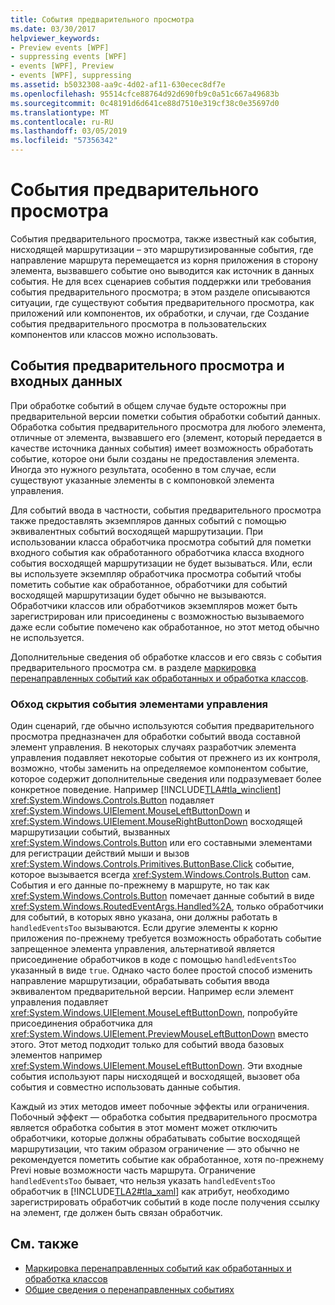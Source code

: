 ```yaml
---
title: События предварительного просмотра
ms.date: 03/30/2017
helpviewer_keywords:
- Preview events [WPF]
- suppressing events [WPF]
- events [WPF], Preview
- events [WPF], suppressing
ms.assetid: b5032308-aa9c-4d02-af11-630ecec8df7e
ms.openlocfilehash: 95514cfce88764d92d690fb9c0a51c667a49683b
ms.sourcegitcommit: 0c48191d6d641ce88d7510e319cf38c0e35697d0
ms.translationtype: MT
ms.contentlocale: ru-RU
ms.lasthandoff: 03/05/2019
ms.locfileid: "57356342"
---
```

# <a name="preview-events"></a>События предварительного просмотра
События предварительного просмотра, также известный как события, нисходящей маршрутизации – это маршрутизированные события, где направление маршрута перемещается из корня приложения в сторону элемента, вызвавшего событие оно выводится как источник в данных события. Не для всех сценариев события поддержки или требования события предварительного просмотра; в этом разделе описываются ситуации, где существуют события предварительного просмотра, как приложений или компонентов, их обработки, и случаи, где Создание события предварительного просмотра в пользовательских компонентов или классов можно использовать.  
  
## <a name="preview-events-and-input"></a>События предварительного просмотра и входных данных  
 При обработке событий в общем случае будьте осторожны при предварительной версии пометки события обработки событий данных. Обработка события предварительного просмотра для любого элемента, отличные от элемента, вызвавшего его (элемент, который передается в качестве источника данных события) имеет возможность обработать событие, которое они были созданы не предоставления элемента. Иногда это нужного результата, особенно в том случае, если существуют указанные элементы в с компоновкой элемента управления.  
  
 Для событий ввода в частности, события предварительного просмотра также предоставлять экземпляров данных событий с помощью эквивалентных событий восходящей маршрутизации. При использовании класса обработчика просмотра событий для пометки входного события как обработанного обработчика класса входного события восходящей маршрутизации не будет вызываться. Или, если вы используете экземпляр обработчика просмотра событий чтобы пометить событие как обработанное, обработчики для событий восходящей маршрутизации будет обычно не вызываются. Обработчики классов или обработчиков экземпляров может быть зарегистрирован или присоединены с возможностью вызываемого даже если событие помечено как обработанное, но этот метод обычно не используется.  
  
 Дополнительные сведения об обработке классов и его связь с события предварительного просмотра см. в разделе [маркировка перенаправленных событий как обработанных и обработка классов](marking-routed-events-as-handled-and-class-handling.md).  
  
### <a name="working-around-event-suppression-by-controls"></a>Обход скрытия события элементами управления  
 Один сценарий, где обычно используются события предварительного просмотра предназначен для обработки событий ввода составной элемент управления. В некоторых случаях разработчик элемента управления подавляет некоторые события от прежнего из их контроля, возможно, чтобы заменить на определяемое компонентом событие, которое содержит дополнительные сведения или подразумевает более конкретное поведение. Например [!INCLUDE[TLA#tla_winclient](../../../../includes/tlasharptla-winclient-md.md)] <xref:System.Windows.Controls.Button> подавляет <xref:System.Windows.UIElement.MouseLeftButtonDown> и <xref:System.Windows.UIElement.MouseRightButtonDown> восходящей маршрутизации событий, вызванных <xref:System.Windows.Controls.Button> или его составными элементами для регистрации действий мыши и вызов <xref:System.Windows.Controls.Primitives.ButtonBase.Click> событие, которое вызывается всегда <xref:System.Windows.Controls.Button> сам. События и его данные по-прежнему в маршруте, но так как <xref:System.Windows.Controls.Button> помечает данные событий в виде <xref:System.Windows.RoutedEventArgs.Handled%2A>, только обработчики для событий, в которых явно указана, они должны работать в `handledEventsToo` вызываются.  Если другие элементы к корню приложения по-прежнему требуется возможность обработать событие запрещенное элемента управления, альтернативой является присоединение обработчиков в коде с помощью `handledEventsToo` указанный в виде `true`. Однако часто более простой способ изменить направление маршрутизации, обрабатывать события ввода эквивалентом предварительной версии. Например если элемент управления подавляет <xref:System.Windows.UIElement.MouseLeftButtonDown>, попробуйте присоединения обработчика для <xref:System.Windows.UIElement.PreviewMouseLeftButtonDown> вместо этого. Этот метод подходит только для событий ввода базовых элементов например <xref:System.Windows.UIElement.MouseLeftButtonDown>. Эти входные события используют пары нисходящей и восходящей, вызовет оба события и совместно использовать данные события.  
  
 Каждый из этих методов имеет побочные эффекты или ограничения. Побочный эффект — обработка события предварительного просмотра является обработка события в этот момент может отключить обработчики, которые должны обрабатывать событие восходящей маршрутизации, что таким образом ограничение — это обычно не рекомендуется пометить событие как обработанное, хотя по-прежнему Previ новые возможности часть маршрута. Ограничение `handledEventsToo` бывает, что нельзя указать `handledEventsToo` обработчик в [!INCLUDE[TLA2#tla_xaml](../../../../includes/tla2sharptla-xaml-md.md)] как атрибут, необходимо зарегистрировать обработчик событий в коде после получения ссылку на элемент, где должен быть связан обработчик.  
  
## <a name="see-also"></a>См. также
- [Маркировка перенаправленных событий как обработанных и обработка классов](marking-routed-events-as-handled-and-class-handling.md)
- [Общие сведения о перенаправленных событиях](routed-events-overview.md)
